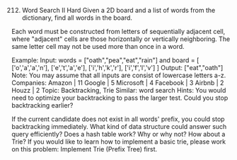 212. Word Search II
Hard
Given a 2D board and a list of words from the dictionary, find all words in the board.

Each word must be constructed from letters of sequentially adjacent cell, where "adjacent" cells are those horizontally or vertically neighboring. The same letter cell may not be used more than once in a word.

Example:
Input: 
words = ["oath","pea","eat","rain"] and board =
[
  ['o','a','a','n'],
  ['e','t','a','e'],
  ['i','h','k','r'],
  ['i','f','l','v']
]
Output: ["eat","oath"]
Note:
You may assume that all inputs are consist of lowercase letters a-z.
Companies: Amazon | 11 Google | 5 Microsoft | 4 Facebook | 3 Airbnb | 2 Houzz | 2
Topic: Backtracking, Trie
Similar: word search
Hints: 
You would need to optimize your backtracking to pass the larger test. Could you stop backtracking earlier?

If the current candidate does not exist in all words' prefix, you could stop backtracking immediately. What kind of data structure could answer such query efficiently? Does a hash table work? Why or why not? How about a Trie? If you would like to learn how to implement a basic trie, please work on this problem: Implement Trie (Prefix Tree) first.

